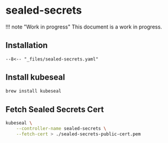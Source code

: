 # sealed-secrets

!!! note "Work in progress"
    This document is a work in progress.

## Installation

```
--8<--​ "_files/sealed-secrets.yaml"
```

## Install kubeseal

```sh
brew install kubeseal
```

## Fetch Sealed Secrets Cert

```sh
kubeseal \
    --controller-name sealed-secrets \
    --fetch-cert > ./sealed-secrets-public-cert.pem
```
